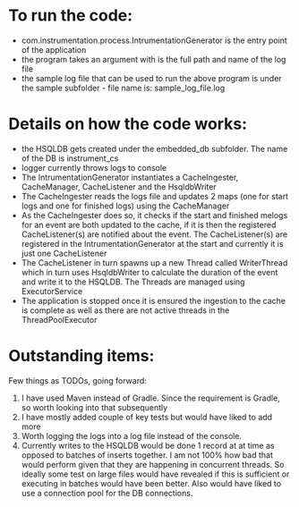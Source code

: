 To run the code:
================
- com.instrumentation.process.IntrumentationGenerator is the entry point of the application
- the program takes an argument with is the full path and name of the log file
- the sample log file that can be used to run the above program is under the sample subfolder - file name is: sample_log_file.log

Details on how the code works:
==============================
- the HSQLDB gets created under the embedded_db subfolder. The name of the DB is instrument_cs
- logger currently throws logs to console
- The IntrumentationGenerator instantiates a CacheIngester, CacheManager, CacheListener and the HsqldbWriter
- The CacheIngester reads the logs file and updates 2 maps (one for start logs and one for finished logs) using the CacheManager
- As the CacheIngester does so, it checks if the start and finished melogs for an event are both updated to the cache, if it is then the 
registered CacheListener(s) are notified about the event. The CacheListener(s) are registered in the IntrumentationGenerator at the start
and currently it is just one CacheListener
- The CacheListener in turn spawns up a new Thread called WriterThread which in turn uses HsqldbWriter to calculate the duration of the event
and write it to the HSQLDB. The Threads are managed using ExecutorService
- The application is stopped once it is ensured the ingestion to the cache is complete as well as there are not active threads in the ThreadPoolExecutor

Outstanding items:
==================
Few things as TODOs, going forward:
1. I have used Maven instead of Gradle. Since the requirement is Gradle, so worth looking into that subsequently
2. I have mostly added couple of key tests but would have liked to add more
3. Worth logging the logs into a log file instead of the console.
4. Currently writes to the HSQLDB would be done 1 record at at time as opposed to batches of inserts together. I am not 100% how bad that would
perform given that they are happening in concurrent threads. So ideally some test on large files would have revealed if this is sufficient or
executing in batches would have been better. Also would have liked to use a connection pool for the DB connections.

